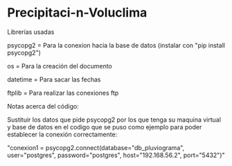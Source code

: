 # Precipitaci-n-Voluclima

Librerías usadas

psycopg2 = Para la conexion hacia la base de datos (instalar con "pip install psycopg2")

os = Para la creación del documento

datetime = Para sacar las fechas

ftplib = Para realizar las conexiones ftp

Notas acerca del código:

Sustituir los datos que pide psycopg2 por los que tenga su maquina virtual y base de datos en el codigo que se puso como ejemplo 
para poder establecer la conexión correctamente:

"conexion1 = psycopg2.connect(database="db_pluviograma", user="postgres", password="postgres", host="192.168.56.2",
                             port="5432")"

